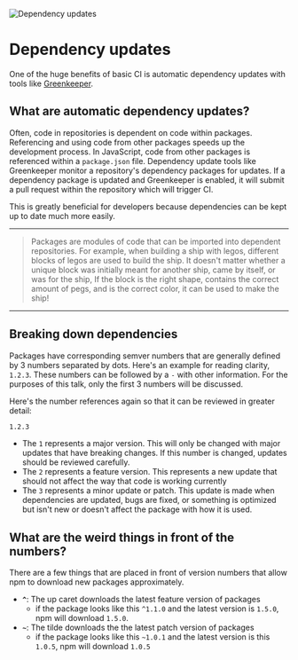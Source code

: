 ![Dependency updates](https://jeffry.in/assets/developer-ci-benefits/12-dependency-updates.svg)

# Dependency updates

One of the huge benefits of basic CI is automatic dependency updates with tools like [Greenkeeper](https://greenkeeper.io/).

## What are automatic dependency updates?

Often, code in repositories is dependent on code within packages. Referencing and using code from other packages speeds up the development process. In JavaScript, code from other packages is referenced within a `package.json` file. Dependency update tools like Greenkeeper monitor a repository's dependency packages for updates. If a dependency package is updated and Greenkeeper is enabled, it will submit a pull request within the repository which will trigger CI.

This is greatly beneficial for developers because dependencies can be kept up to date much more easily.

---

> Packages are modules of code that can be imported into dependent repositories. For example, when building a ship with legos, different blocks of legos are used to build the ship. It doesn't matter whether a unique block was initially meant for another ship, came by itself, or was for the ship, If the block is the right shape, contains the correct amount of pegs, and is the correct color, it can be used to make the ship!

---

## Breaking down dependencies

Packages have corresponding semver numbers that are generally defined by 3 numbers separated by dots. Here's an example for reading clarity, `1.2.3`. These numbers can be followed by a `-` with other information. For the purposes of this talk, only the first 3 numbers will be discussed.

Here's the number references again so that it can be reviewed in greater detail:

```txt
1.2.3
```

- The `1` represents a major version. This will only be changed with major updates that have breaking changes. If this number is changed, updates should be reviewed carefully.
- The `2` represents a feature version. This represents a new update that should not affect the way that code is working currently
- The `3` represents a minor update or patch. This update is made when dependencies are updated, bugs are fixed, or something is optimized but isn't new or doesn't affect the package with how it is used.

## What are the weird things in front of the numbers?

There are a few things that are placed in front of version numbers that allow npm to download new packages approximately.

- **`^`**: The up caret downloads the latest feature version of packages
  - if the package looks like this `^1.1.0` and the latest version is `1.5.0`, npm will download `1.5.0`.
- **`~`**: The tilde downloads the the latest patch version of packages
  - if the package looks like this `~1.0.1` and the latest version is this `1.0.5`, npm will download `1.0.5`
